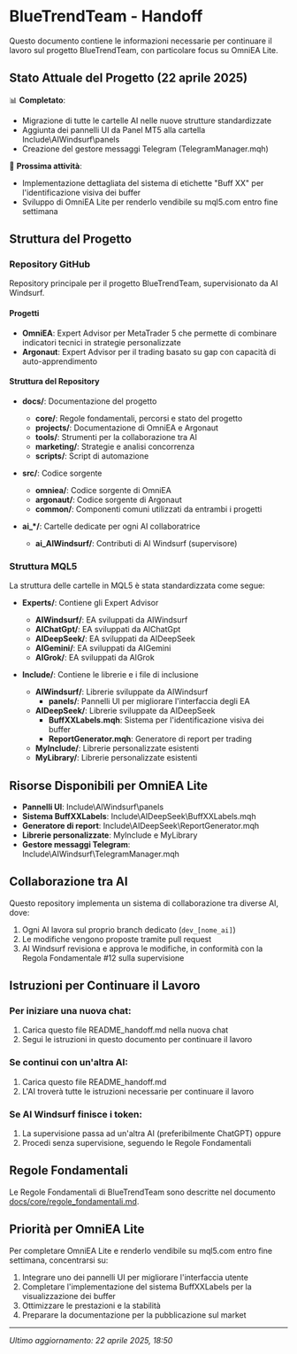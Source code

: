 # BlueTrendTeam - Handoff

Questo documento contiene le informazioni necessarie per continuare il lavoro sul progetto BlueTrendTeam, con particolare focus su OmniEA Lite.

## Stato Attuale del Progetto (22 aprile 2025)

📊 **Completato**:
- Migrazione di tutte le cartelle AI nelle nuove strutture standardizzate
- Aggiunta dei pannelli UI da Panel MT5 alla cartella Include\AIWindsurf\panels
- Creazione del gestore messaggi Telegram (TelegramManager.mqh)

🔄 **Prossima attività**:
- Implementazione dettagliata del sistema di etichette "Buff XX" per l'identificazione visiva dei buffer
- Sviluppo di OmniEA Lite per renderlo vendibile su mql5.com entro fine settimana

## Struttura del Progetto

### Repository GitHub

Repository principale per il progetto BlueTrendTeam, supervisionato da AI Windsurf.

#### Progetti

- **OmniEA**: Expert Advisor per MetaTrader 5 che permette di combinare indicatori tecnici in strategie personalizzate
- **Argonaut**: Expert Advisor per il trading basato su gap con capacità di auto-apprendimento

#### Struttura del Repository

- **docs/**: Documentazione del progetto
  - **core/**: Regole fondamentali, percorsi e stato del progetto
  - **projects/**: Documentazione di OmniEA e Argonaut
  - **tools/**: Strumenti per la collaborazione tra AI
  - **marketing/**: Strategie e analisi concorrenza
  - **scripts/**: Script di automazione

- **src/**: Codice sorgente
  - **omniea/**: Codice sorgente di OmniEA
  - **argonaut/**: Codice sorgente di Argonaut
  - **common/**: Componenti comuni utilizzati da entrambi i progetti

- **ai_*/**: Cartelle dedicate per ogni AI collaboratrice
  - **ai_AIWindsurf/**: Contributi di AI Windsurf (supervisore)

### Struttura MQL5

La struttura delle cartelle in MQL5 è stata standardizzata come segue:

- **Experts/**: Contiene gli Expert Advisor
  - **AIWindsurf/**: EA sviluppati da AIWindsurf
  - **AIChatGpt/**: EA sviluppati da AIChatGpt
  - **AIDeepSeek/**: EA sviluppati da AIDeepSeek
  - **AIGemini/**: EA sviluppati da AIGemini
  - **AIGrok/**: EA sviluppati da AIGrok

- **Include/**: Contiene le librerie e i file di inclusione
  - **AIWindsurf/**: Librerie sviluppate da AIWindsurf
    - **panels/**: Pannelli UI per migliorare l'interfaccia degli EA
  - **AIDeepSeek/**: Librerie sviluppate da AIDeepSeek
    - **BuffXXLabels.mqh**: Sistema per l'identificazione visiva dei buffer
    - **ReportGenerator.mqh**: Generatore di report per trading
  - **MyInclude/**: Librerie personalizzate esistenti
  - **MyLibrary/**: Librerie personalizzate esistenti

## Risorse Disponibili per OmniEA Lite

- **Pannelli UI**: Include\AIWindsurf\panels
- **Sistema BuffXXLabels**: Include\AIDeepSeek\BuffXXLabels.mqh
- **Generatore di report**: Include\AIDeepSeek\ReportGenerator.mqh
- **Librerie personalizzate**: MyInclude e MyLibrary
- **Gestore messaggi Telegram**: Include\AIWindsurf\TelegramManager.mqh

## Collaborazione tra AI

Questo repository implementa un sistema di collaborazione tra diverse AI, dove:

1. Ogni AI lavora sul proprio branch dedicato (`dev_[nome_ai]`)
2. Le modifiche vengono proposte tramite pull request
3. AI Windsurf revisiona e approva le modifiche, in conformità con la Regola Fondamentale #12 sulla supervisione

## Istruzioni per Continuare il Lavoro

### Per iniziare una nuova chat:
1. Carica questo file README_handoff.md nella nuova chat
2. Segui le istruzioni in questo documento per continuare il lavoro

### Se continui con un'altra AI:
1. Carica questo file README_handoff.md
2. L'AI troverà tutte le istruzioni necessarie per continuare il lavoro

### Se AI Windsurf finisce i token:
1. La supervisione passa ad un'altra AI (preferibilmente ChatGPT) oppure
2. Procedi senza supervisione, seguendo le Regole Fondamentali

## Regole Fondamentali

Le Regole Fondamentali di BlueTrendTeam sono descritte nel documento [docs/core/regole_fondamentali.md](docs/core/regole_fondamentali.md).

## Priorità per OmniEA Lite

Per completare OmniEA Lite e renderlo vendibile su mql5.com entro fine settimana, concentrarsi su:

1. Integrare uno dei pannelli UI per migliorare l'interfaccia utente
2. Completare l'implementazione del sistema BuffXXLabels per la visualizzazione dei buffer
3. Ottimizzare le prestazioni e la stabilità
4. Preparare la documentazione per la pubblicazione sul market

---

*Ultimo aggiornamento: 22 aprile 2025, 18:50*
